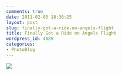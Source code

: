 ```yaml
---
comments: true
date: 2011-02-05 18:36:25
layout: post
slug: finally-got-a-ride-on-angels-flight
title: Finally Got a Ride on Angels Flight
wordpress_id: 4089
categories:
- PhotoBlog
---
```


![](http://ryanfitzer.com/main/wp-content/uploads/2011/02/photo1-950x709.jpg)
